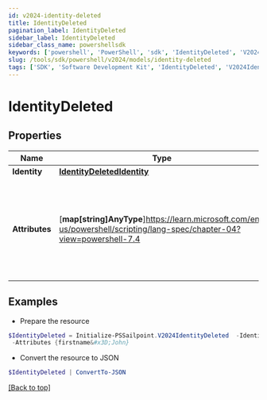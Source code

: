 ```yaml
---
id: v2024-identity-deleted
title: IdentityDeleted
pagination_label: IdentityDeleted
sidebar_label: IdentityDeleted
sidebar_class_name: powershellsdk
keywords: ['powershell', 'PowerShell', 'sdk', 'IdentityDeleted', 'V2024IdentityDeleted'] 
slug: /tools/sdk/powershell/v2024/models/identity-deleted
tags: ['SDK', 'Software Development Kit', 'IdentityDeleted', 'V2024IdentityDeleted']
---
```



# IdentityDeleted

## Properties

Name | Type | Description | Notes
------------ | ------------- | ------------- | -------------
**Identity** | [**IdentityDeletedIdentity**](identity-deleted-identity) |  | [required]
**Attributes** | [**map[string]AnyType**]https://learn.microsoft.com/en-us/powershell/scripting/lang-spec/chapter-04?view=powershell-7.4 | The attributes assigned to the identity. Attributes are determined by the identity profile. | [required]

## Examples

- Prepare the resource
```powershell
$IdentityDeleted = Initialize-PSSailpoint.V2024IdentityDeleted  -Identity null `
 -Attributes {firstname&#x3D;John}
```

- Convert the resource to JSON
```powershell
$IdentityDeleted | ConvertTo-JSON
```


[[Back to top]](#) 

